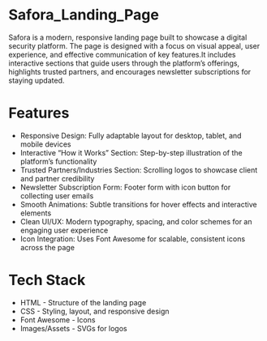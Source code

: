 # Safora_Landing_Page

Safora is a modern, responsive landing page built to showcase a digital security platform. The page is designed with a focus on visual appeal, user experience, and effective communication of key features.It includes interactive sections that guide users through the platform’s offerings, highlights trusted partners, and encourages newsletter subscriptions for staying updated.

# Features

- Responsive Design: Fully adaptable layout for desktop, tablet, and mobile devices
- Interactive “How it Works” Section: Step-by-step illustration of the platform’s functionality
- Trusted Partners/Industries Section: Scrolling logos to showcase client and partner credibility
- Newsletter Subscription Form: Footer form with icon button for collecting user emails
- Smooth Animations: Subtle transitions for hover effects and interactive elements
- Clean UI/UX: Modern typography, spacing, and color schemes for an engaging user experience
- Icon Integration: Uses Font Awesome for scalable, consistent icons across the page

# Tech Stack

- HTML - Structure of the landing page
- CSS - Styling, layout, and responsive design
- Font Awesome - Icons
- Images/Assets - SVGs for logos 
